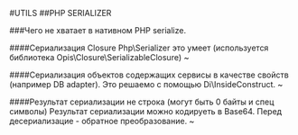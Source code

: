 #UTILS
##PHP SERIALIZER

###Чего не хватает в нативном PHP serialize.

####Сериализация Closure
Php\Serializer это умеет (используется библиотека Opis\Closure\SerializableClosure)
~

####Сериализация объектов содержащих сервисы в качестве свойств (например DB adapter).
Это решаемо с помощью Di\InsideConstruct.
~

####Результат сериализации не строка (могут быть 0 байты и спец символы)
Результат сериализации можно кодируеть в Base64. Перед десериализацие - обратное преобразование.
~

